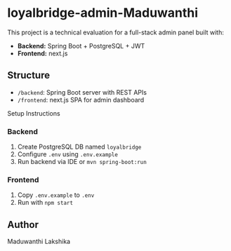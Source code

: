 # loyalbridge-admin-Maduwanthi


This project is a technical evaluation for a full-stack admin panel built with:

- **Backend:** Spring Boot + PostgreSQL + JWT
- **Frontend:** next.js

## Structure
- `/backend`: Spring Boot server with REST APIs
- `/frontend`: next.js SPA for admin dashboard

 Setup Instructions

### Backend
1. Create PostgreSQL DB named `loyalbridge`
2. Configure `.env` using `.env.example`
3. Run backend via IDE or `mvn spring-boot:run`

### Frontend
1. Copy `.env.example` to `.env`
2. Run with `npm start`

## Author
Maduwanthi Lakshika
